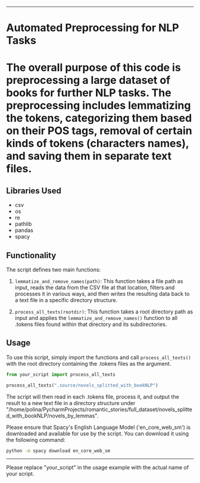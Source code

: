 
---

# Automated Preprocessing for NLP Tasks

#  The overall purpose of this code is preprocessing a large dataset of books for further NLP tasks. The preprocessing includes lemmatizing the tokens, categorizing them based on their POS tags, removal of certain kinds of tokens (characters names), and saving them in separate text files.


## Libraries Used
- csv
- os
- re
- pathlib
- pandas
- spacy

## Functionality

The script defines two main functions:

1. `lemmatize_and_remove_names(path)`: This function takes a file path as input, reads the data from the CSV file at that location, filters and processes it in various ways, and then writes the resulting data back to a text file in a specific directory structure.

2. `process_all_texts(rootdir)`: This function takes a root directory path as input and applies the `lemmatize_and_remove_names()` function to all .tokens files found within that directory and its subdirectories.

## Usage

To use this script, simply import the functions and call `process_all_texts()` with the root directory containing the .tokens files as the argument.

```python
from your_script import process_all_texts

process_all_texts(".source/novels_splitted_with_bookNLP")
```

The script will then read in each .tokens file, process it, and output the result to a new text file in a directory structure under "/home/polina/PycharmProjects/romantic_stories/full_dataset/novels_splitted_with_bookNLP/novels_by_lemmas".

Please ensure that Spacy's English Language Model ('en_core_web_sm') is downloaded and available for use by the script. You can download it using the following command:

```bash
python -m spacy download en_core_web_sm
```

---

Please replace "your_script" in the usage example with the actual name of your script.
